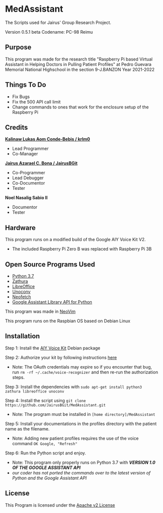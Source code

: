 # MedAssistant
The Scripts used for Jairus' Group Research Project.

Version 0.5.1 beta
Codename: PC-98 Reimu

## Purpose
This program was made for the research title "Raspberry Pi based Virtual Assistant in Helping Doctors in Pulling Patient Profiles" at Pedro Guevara Memorial National Highschool in the section 9-J.BANZON Year 2021-2022

## Things To Do
- Fix Bugs
- Fix the 500 API call limit
- Change commands to ones that work for the enclosure setup of the Raspberry Pi

## Credits

[**Kalinaw Lukas Aom Conde-Bebis / krlm0**](https://github.com/krlm0)
 - Lead Programmer
 - Co-Manager

[**Jairus Azarael C. Bona / JairusBGit**](https://github.com/JairusBGit)
 - Co-Programmer
 - Lead Debugger
 - Co-Documentor
 - Tester

**Noel Nasalig Sabio II**
 - Documentor
 - Tester

## Hardware
This program runs on a modified build of the Google AIY Voice Kit V2.

- The included Raspberry Pi Zero B was replaced with Raspberry Pi 3B

## Open Source Programs Used
- [Python 3.7](https://www.python.org/)
- [Zathura](https://github.com/pwmt/zathura)
- [LibreOffice](https://github.com/LibreOffice)
- [Unoconv](https://github.com/unoconv/unoconv)
- [Neofetch](https://github.com/dylanaraps/neofetch)
- [Google Assistant Library API for Python](https://github.com/googlesamples/assistant-sdk-python)

This program was made in [NeoVim](https://github.com/neovim/neovim)

This program runs on the Raspbian OS based on Debian Linux

## Installation
Step 1: Install the [AIY Voice Kit](https://github.com/google/aiyprojects-raspbian/releases) Debian package

Step 2: Authorize your kit by following instructions [here](https://aiyprojects.withgoogle.com/voice/#assembly-guide)
  * Note: The OAuth credentials may expire so if you encounter that bug, run `rm -rf ~/.cache/voice-recognizer` and then re-run the authorization steps.

Step 3: Install the dependencies with `sudo apt-get install python3 zathura libreoffice unoconv`

Step 4: Install the script using `git clone https://github.com/JairusBGit/MedAssistant.git`
  * Note: The program must be installed in `[home directory]/MedAssistant`

Step 5: Install your documentations in the profiles directory with the patient name as the filename.
  * Note: Adding new patient profiles requires the use of the voice command `OK Google, "Refresh"`

Step 6: Run the Python script and enjoy.
  * Note: This program only properly runs on Python 3.7 with ***VERSION 1.0 OF THE GOOGLE ASSISTANT API***
  * *our coder has not ported the commands over to the latest version of Python and the Google Assistant API* 

## License
This Program is licensed under the [Apache v2 License](http://www.apache.org/licenses)
